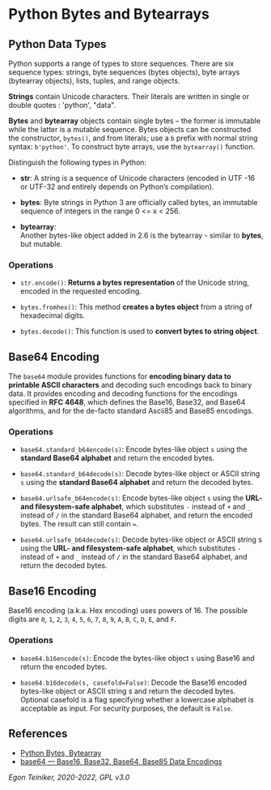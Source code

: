 # Python Bytes and Bytearrays

## Python Data Types

Python supports a range of types to store sequences. There are six sequence types: strings, byte sequences (bytes objects), byte arrays (bytearray objects), lists, tuples, and range objects.

**Strings** contain Unicode characters. Their literals are written in single or double quotes : 'python', "data". 

**Bytes** and **bytearray** objects contain single bytes – the former is immutable while the latter is a mutable sequence. Bytes objects can be constructed the constructor, `bytes()`, and from literals; use a `b` prefix with normal string syntax: `b'python'`. 
To construct byte arrays, use the `bytearray()` function.

Distinguish the following types in Python: 

* **str**:
    A string is a sequence of Unicode characters (encoded in UTF -16 or UTF-32 and entirely depends on Python’s compilation).

* **bytes**:
    Byte strings in Python 3 are officially called bytes, an immutable sequence of integers in the range 0 <= x < 256.

* **bytearray**:     
    Another bytes-like object added in 2.6 is the bytearray - similar to **bytes**, but mutable.   

### Operations

* `str.encode()`: **Returns a bytes representation** of the Unicode string, encoded in the requested encoding.

* `bytes.fromhex()`: This method **creates a bytes object** from a string of hexadecimal digits.

* `bytes.decode()`: This function is used to **convert bytes to string object**.


## Base64 Encoding 

The `base64` module provides functions for **encoding binary data to printable ASCII characters** and decoding such encodings back to binary data. 
It provides encoding and decoding functions for the encodings specified in **RFC 4648**, which defines the Base16, Base32, and Base64 algorithms, and for the de-facto standard Ascii85 and Base85 encodings.

### Operations

* `base64.standard_b64encode(s)`: Encode bytes-like object `s` using the **standard Base64 alphabet** and return the encoded bytes.

* `base64.standard_b64decode(s)`: Decode bytes-like object or ASCII string `s` using the **standard Base64 alphabet** and return the decoded bytes.

* `base64.urlsafe_b64encode(s)`: Encode bytes-like object `s` using the **URL- and filesystem-safe alphabet**, which substitutes `-` instead of `+` and `_` instead of `/` in the standard Base64 alphabet, and return the encoded bytes. The result can still contain `=`.

* `base64.urlsafe_b64decode(s)`: Decode bytes-like object or ASCII string s using the **URL- and filesystem-safe alphabet**, which substitutes `-` instead of `+` and `_` instead of `/` in the standard Base64 alphabet, and return the decoded bytes.


## Base16 Encoding 

Base16 encoding (a.k.a. Hex encoding) uses powers of 16. 
The possible digits are `0`, `1`, `2`, `3`, `4`, `5`, `6`, `7`, `8`, `9`, `A`, `B`, `C`, `D`, `E`, and `F`.

### Operations 

* `base64.b16encode(s)`: Encode the bytes-like object `s` using Base16 and return the encoded bytes.

* `base64.b16decode(s, casefold=False)`: Decode the Base16 encoded bytes-like object or ASCII string s and return the decoded bytes. Optional casefold is a flag specifying whether a lowercase alphabet is acceptable as input. For security purposes, the default is `False`.


## References

* [Python Bytes, Bytearray](https://www.w3resource.com/python/python-bytes.php)
* [base64 — Base16, Base32, Base64, Base85 Data Encodings](https://docs.python.org/3/library/base64.html)

*Egon Teiniker, 2020-2022, GPL v3.0*
 